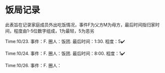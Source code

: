 # 饭局记录
此表旨在记录家庭成员外出吃饭情况，事件F为父方M为母方，最后时间指归家时间，程度由1-5位数字组成，1为最轻，5为恶劣


Time:10/23. 事件：F. 圈人：饭团. 最后时间：1:30. 程度：5✔️

Time:10/24. 事件：F. 圈人：饭团. 最后时间：8:00. 程度：1✔️

Time:10/26. 事件：F. 圈人：   
